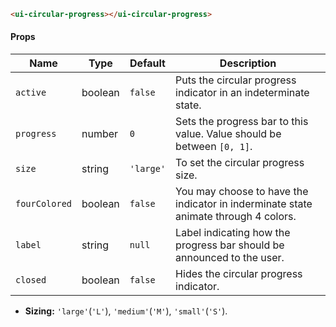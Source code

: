 ```html
<ui-circular-progress></ui-circular-progress>
```

#### Props

| Name          | Type    | Default   | Description                                                                         |
| ------------- | ------- | --------- | ----------------------------------------------------------------------------------- |
| `active`      | boolean | `false`   | Puts the circular progress indicator in an indeterminate state.                     |
| `progress`    | number  | `0`       | Sets the progress bar to this value. Value should be between `[0, 1]`.              |
| `size`        | string  | `'large'` | To set the circular progress size.                                                  |
| `fourColored` | boolean | `false`   | You may choose to have the indicator in inderminate state animate through 4 colors. |
| `label`       | string  | `null`    | Label indicating how the progress bar should be announced to the user.              |
| `closed`      | boolean | `false`   | Hides the circular progress indicator.                                              |

- **Sizing:** `'large'`(`'L'`), `'medium'`(`'M'`), `'small'`(`'S'`).
